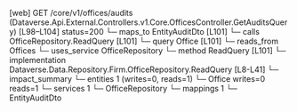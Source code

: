 [web] GET /core/v1/offices/audits  (Dataverse.Api.External.Controllers.v1.Core.OfficesController.GetAuditsQuery)  [L98–L104] status=200
  └─ maps_to EntityAuditDto [L101]
  └─ calls OfficeRepository.ReadQuery [L101]
  └─ query Office [L101]
    └─ reads_from Offices
  └─ uses_service OfficeRepository
    └─ method ReadQuery [L101]
      └─ implementation Dataverse.Data.Repository.Firm.OfficeRepository.ReadQuery [L8-L41]
  └─ impact_summary
    └─ entities 1 (writes=0, reads=1)
      └─ Office writes=0 reads=1
    └─ services 1
      └─ OfficeRepository
    └─ mappings 1
      └─ EntityAuditDto

